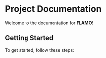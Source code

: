 # Project Documentation

Welcome to the documentation for **FLAMO**!

## Getting Started

To get started, follow these steps: